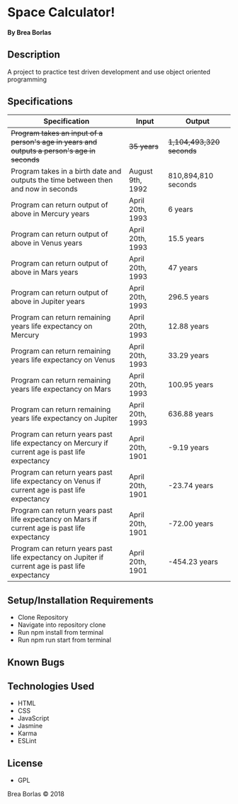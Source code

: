 # **Space Calculator!**

#### By Brea Borlas

## Description

A project to practice test driven development and use object oriented programming

## Specifications

| Specification | Input | Output |
| --- | --- | --- |
| ~~Program takes an input of a person's age in years and outputs a person's age in seconds~~ | ~~35 years~~ | ~~1,104,493,320 seconds~~ |
| Program takes in a birth date and outputs the time between then and now in seconds | August 9th, 1992 | 810,894,810 seconds |
| Program can return output of above in Mercury years | April 20th, 1993 | 6 years |
| Program can return output of above in Venus years | April 20th, 1993 | 15.5 years |
| Program can return output of above in Mars years | April 20th, 1993 | 47 years |
| Program can return output of above in Jupiter years | April 20th, 1993 | 296.5 years |
| Program can return remaining years life expectancy on Mercury | April 20th, 1993 | 12.88 years |
| Program can return remaining years life expectancy on Venus | April 20th, 1993 | 33.29 years |
| Program can return remaining years life expectancy on Mars | April 20th, 1993 | 100.95 years |
| Program can return remaining years life expectancy on Jupiter | April 20th, 1993 | 636.88 years |
| Program can return years past life expectancy on Mercury if current age is past life expectancy | April 20th, 1901 | -9.19 years |
| Program can return years past life expectancy on Venus if current age is past life expectancy | April 20th, 1901 | -23.74 years |
| Program can return years past life expectancy on Mars if current age is past life expectancy | April 20th, 1901 | -72.00 years |
| Program can return years past life expectancy on Jupiter if current age is past life expectancy | April 20th, 1901 | -454.23 years |

## Setup/Installation Requirements

* Clone Repository
* Navigate into repository clone
* Run npm install from terminal
* Run npm run start from terminal

## Known Bugs

## Technologies Used

* HTML
* CSS
* JavaScript
* Jasmine
* Karma
* ESLint

## License

* GPL

Brea Borlas
 © 2018
